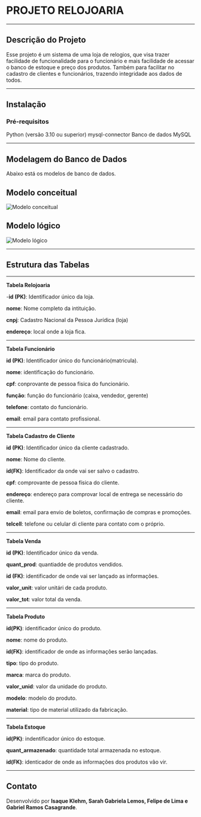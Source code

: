 # **PROJETO RELOJOARIA**
---

## Descrição do Projeto

 Esse projeto é um sistema de uma loja de relogios, que visa trazer facilidade de funcionalidade para o funcionário
  e mais facilidade de acessar o banco de estoque e preço dos produtos.
  Também para facilitar no cadastro de clientes e funcionários, trazendo integridade aos dados de todos.

---

## Instalação

### Pré-requisitos

Python (versão 3.10 ou superior)
mysql-connector
Banco de dados MySQL

---

## Modelagem do Banco de Dados
Abaixo está os modelos de banco de dados.

**Modelo conceitual**
---
![Modelo conceitual](https://github.com/Sarahlemonede)

**Modelo lógico**
---
![Modelo lógico](https://github.com/)

---

## Estrutura das Tabelas

---

**Tabela Relojoaria**

 -**id (PK)**: Identificador único da loja.


**nome**: Nome completo da intituição.


**cnpj**: Cadastro Nacional da Pessoa Jurídica (loja)


**endereço**: local onde a loja fica.

---

 **Tabela Funcionário**

**id (PK)**: Identificador único do funcionário(matricula).


**nome**: identificação do funcionário.


**cpf**: conprovante de pessoa fisica do funcionário.


**função**: função do funcionário (caixa, vendedor, gerente)


**telefone**: contato do funcionário.


**email**: email para contato profissional.

---

**Tabela Cadastro de Cliente**


**id (PK)**: Identificador único da cliente cadastrado.


**nome**: Nome do cliente.


**id(FK)**: Identificador da onde vai ser salvo o cadastro.


**cpf**: comprovante de pessoa física do cliente.


**endereço**: endereço para comprovar local de entrega se necessário do cliente.


**email**: email para envio de boletos, confirmação de compras e promoções.


**telcell**: telefone ou celular di cliente para contato com o próprio.

---

**Tabela Venda**


**id (PK)**: Identificador único da venda.


**quant_prod**: quantiadde de produtos vendidos.


**id (FK)**: identificador de onde vai ser lançado as informações.


**valor_unit**: valor unitári de cada produto.


**valor_tot**: valor total da venda.

---

**Tabela Produto**


**id(PK)**: identificador único do  produto.


**nome**: nome do produto.


**id(FK)**: identificador de onde as informações serão lançadas.


**tipo**: tipo do produto.


**marca**: marca do produto.


**valor_unid**: valor da unidade do produto.


**modelo**: modelo do produto.


**material**: tipo de material utilizado da fabricação.

---

**Tabela Estoque**


**id(PK)**: indentificador único do estoque.


**quant_armazenado**: quantidade total armazenada no estoque.


**id(FK)**: identicador de onde as informações dos produtos vão vir.

---
## Contato

Desenvolvido por **Isaque Klehm, Sarah Gabriela Lemos, Felipe de Lima e Gabriel Ramos Casagrande**.  
